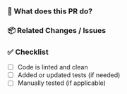 ### 📝 What does this PR do?
<!-- Brief summary of the changes -->


### 📦 Related Changes / Issues
<!-- Link to related issues or describe dependencies -->


### ✅ Checklist
- [ ] Code is linted and clean
- [ ] Added or updated tests (if needed)
- [ ] Manually tested (if applicable)
